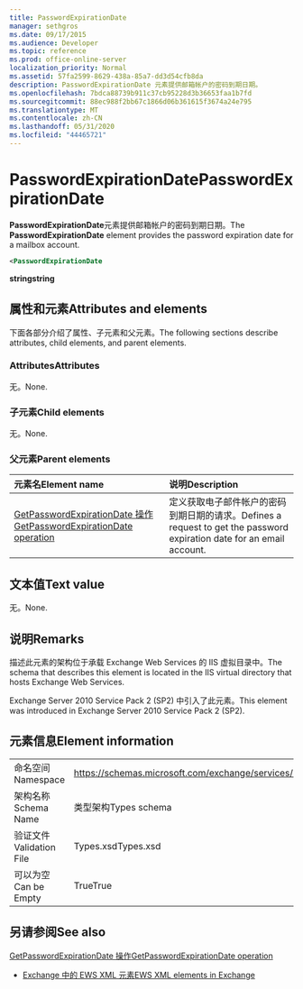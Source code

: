 ```yaml
---
title: PasswordExpirationDate
manager: sethgros
ms.date: 09/17/2015
ms.audience: Developer
ms.topic: reference
ms.prod: office-online-server
localization_priority: Normal
ms.assetid: 57fa2599-8629-438a-85a7-dd3d54cfb8da
description: PasswordExpirationDate 元素提供邮箱帐户的密码到期日期。
ms.openlocfilehash: 7bdca88739b911c37cb95228d3b36653faa1b7fd
ms.sourcegitcommit: 88ec988f2bb67c1866d06b361615f3674a24e795
ms.translationtype: MT
ms.contentlocale: zh-CN
ms.lasthandoff: 05/31/2020
ms.locfileid: "44465721"
---
```

# <a name="passwordexpirationdate"></a><span data-ttu-id="da547-103">PasswordExpirationDate</span><span class="sxs-lookup"><span data-stu-id="da547-103">PasswordExpirationDate</span></span>

<span data-ttu-id="da547-104">**PasswordExpirationDate**元素提供邮箱帐户的密码到期日期。</span><span class="sxs-lookup"><span data-stu-id="da547-104">The **PasswordExpirationDate** element provides the password expiration date for a mailbox account.</span></span> 
  
```XML
<PasswordExpirationDate
```

 <span data-ttu-id="da547-105">**string**</span><span class="sxs-lookup"><span data-stu-id="da547-105">**string**</span></span>
## <a name="attributes-and-elements"></a><span data-ttu-id="da547-106">属性和元素</span><span class="sxs-lookup"><span data-stu-id="da547-106">Attributes and elements</span></span>

<span data-ttu-id="da547-107">下面各部分介绍了属性、子元素和父元素。</span><span class="sxs-lookup"><span data-stu-id="da547-107">The following sections describe attributes, child elements, and parent elements.</span></span>
  
### <a name="attributes"></a><span data-ttu-id="da547-108">Attributes</span><span class="sxs-lookup"><span data-stu-id="da547-108">Attributes</span></span>

<span data-ttu-id="da547-109">无。</span><span class="sxs-lookup"><span data-stu-id="da547-109">None.</span></span>
  
### <a name="child-elements"></a><span data-ttu-id="da547-110">子元素</span><span class="sxs-lookup"><span data-stu-id="da547-110">Child elements</span></span>

<span data-ttu-id="da547-111">无。</span><span class="sxs-lookup"><span data-stu-id="da547-111">None.</span></span>
  
### <a name="parent-elements"></a><span data-ttu-id="da547-112">父元素</span><span class="sxs-lookup"><span data-stu-id="da547-112">Parent elements</span></span>

|<span data-ttu-id="da547-113">**元素名**</span><span class="sxs-lookup"><span data-stu-id="da547-113">**Element name**</span></span>|<span data-ttu-id="da547-114">**说明**</span><span class="sxs-lookup"><span data-stu-id="da547-114">**Description**</span></span>|
|:-----|:-----|
|[<span data-ttu-id="da547-115">GetPasswordExpirationDate 操作</span><span class="sxs-lookup"><span data-stu-id="da547-115">GetPasswordExpirationDate operation</span></span>](getpasswordexpirationdate-operation.md) <br/> |<span data-ttu-id="da547-116">定义获取电子邮件帐户的密码到期日期的请求。</span><span class="sxs-lookup"><span data-stu-id="da547-116">Defines a request to get the password expiration date for an email account.</span></span>  <br/> |
   
## <a name="text-value"></a><span data-ttu-id="da547-117">文本值</span><span class="sxs-lookup"><span data-stu-id="da547-117">Text value</span></span>

<span data-ttu-id="da547-118">无。</span><span class="sxs-lookup"><span data-stu-id="da547-118">None.</span></span>
  
## <a name="remarks"></a><span data-ttu-id="da547-119">说明</span><span class="sxs-lookup"><span data-stu-id="da547-119">Remarks</span></span>

<span data-ttu-id="da547-120">描述此元素的架构位于承载 Exchange Web Services 的 IIS 虚拟目录中。</span><span class="sxs-lookup"><span data-stu-id="da547-120">The schema that describes this element is located in the IIS virtual directory that hosts Exchange Web Services.</span></span>
  
<span data-ttu-id="da547-121">Exchange Server 2010 Service Pack 2 (SP2) 中引入了此元素。</span><span class="sxs-lookup"><span data-stu-id="da547-121">This element was introduced in Exchange Server 2010 Service Pack 2 (SP2).</span></span>
  
## <a name="element-information"></a><span data-ttu-id="da547-122">元素信息</span><span class="sxs-lookup"><span data-stu-id="da547-122">Element information</span></span>

|||
|:-----|:-----|
|<span data-ttu-id="da547-123">命名空间</span><span class="sxs-lookup"><span data-stu-id="da547-123">Namespace</span></span>  <br/> |https://schemas.microsoft.com/exchange/services/2006/types  <br/> |
|<span data-ttu-id="da547-124">架构名称</span><span class="sxs-lookup"><span data-stu-id="da547-124">Schema Name</span></span>  <br/> |<span data-ttu-id="da547-125">类型架构</span><span class="sxs-lookup"><span data-stu-id="da547-125">Types schema</span></span>  <br/> |
|<span data-ttu-id="da547-126">验证文件</span><span class="sxs-lookup"><span data-stu-id="da547-126">Validation File</span></span>  <br/> |<span data-ttu-id="da547-127">Types.xsd</span><span class="sxs-lookup"><span data-stu-id="da547-127">Types.xsd</span></span>  <br/> |
|<span data-ttu-id="da547-128">可以为空</span><span class="sxs-lookup"><span data-stu-id="da547-128">Can be Empty</span></span>  <br/> |<span data-ttu-id="da547-129">True</span><span class="sxs-lookup"><span data-stu-id="da547-129">True</span></span>  <br/> |
   
## <a name="see-also"></a><span data-ttu-id="da547-130">另请参阅</span><span class="sxs-lookup"><span data-stu-id="da547-130">See also</span></span>



[<span data-ttu-id="da547-131">GetPasswordExpirationDate 操作</span><span class="sxs-lookup"><span data-stu-id="da547-131">GetPasswordExpirationDate operation</span></span>](getpasswordexpirationdate-operation.md)


- [<span data-ttu-id="da547-132">Exchange 中的 EWS XML 元素</span><span class="sxs-lookup"><span data-stu-id="da547-132">EWS XML elements in Exchange</span></span>](ews-xml-elements-in-exchange.md)


